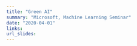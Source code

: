 ```yaml
---
title: "Green AI"
summary: "Microsoft, Machine Learning Seminar"
date: "2020-04-01"
links:
url_slides: 	
---
```


